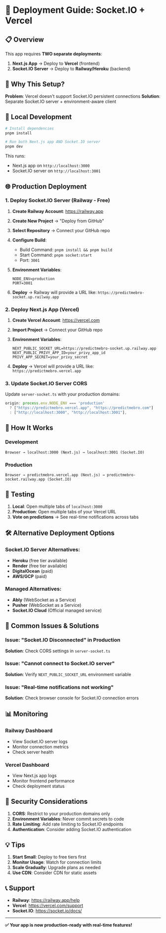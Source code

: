 # 🚀 Deployment Guide: Socket.IO + Vercel

## 📋 Overview

This app requires **TWO separate deployments**:
1. **Next.js App** → Deploy to **Vercel** (frontend)
2. **Socket.IO Server** → Deploy to **Railway/Heroku** (backend)

## 🎯 Why This Setup?

**Problem**: Vercel doesn't support Socket.IO persistent connections
**Solution**: Separate Socket.IO server + environment-aware client

## 🔧 Local Development

```bash
# Install dependencies
pnpm install

# Run both Next.js app AND Socket.IO server
pnpm dev
```

This runs:
- Next.js app on `http://localhost:3000`
- Socket.IO server on `http://localhost:3001`

## 🌐 Production Deployment

### 1. Deploy Socket.IO Server (Railway - Free)

1. **Create Railway Account**: https://railway.app
2. **Create New Project** → "Deploy from GitHub"
3. **Select Repository** → Connect your GitHub repo
4. **Configure Build**:
   - Build Command: `pnpm install && pnpm build`
   - Start Command: `pnpm socket:start`
   - Port: `3001`

5. **Environment Variables**:
   ```env
   NODE_ENV=production
   PORT=3001
   ```

6. **Deploy** → Railway will provide a URL like:
   `https://predictmebro-socket.up.railway.app`

### 2. Deploy Next.js App (Vercel)

1. **Create Vercel Account**: https://vercel.com
2. **Import Project** → Connect your GitHub repo
3. **Environment Variables**:
   ```env
   NEXT_PUBLIC_SOCKET_URL=https://predictmebro-socket.up.railway.app
   NEXT_PUBLIC_PRIVY_APP_ID=your_privy_app_id
   PRIVY_APP_SECRET=your_privy_secret
   ```

4. **Deploy** → Vercel will provide a URL like:
   `https://predictmebro.vercel.app`

### 3. Update Socket.IO Server CORS

Update `server-socket.ts` with your production domains:

```typescript
origin: process.env.NODE_ENV === 'production' 
  ? ["https://predictmebro.vercel.app", "https://predictmebro.com"]
  : ["http://localhost:3000", "http://localhost:3001"],
```

## 🔄 How It Works

### Development
```
Browser → localhost:3000 (Next.js) → localhost:3001 (Socket.IO)
```

### Production
```
Browser → predictmebro.vercel.app (Next.js) → predictmebro-socket.railway.app (Socket.IO)
```

## 📱 Testing

1. **Local**: Open multiple tabs of `localhost:3000`
2. **Production**: Open multiple tabs of your Vercel URL
3. **Vote on predictions** → See real-time notifications across tabs

## 🛠️ Alternative Deployment Options

### Socket.IO Server Alternatives:
- **Heroku** (free tier available)
- **Render** (free tier available)
- **DigitalOcean** (paid)
- **AWS/GCP** (paid)

### Managed Alternatives:
- **Ably** (WebSocket as a Service)
- **Pusher** (WebSocket as a Service)
- **Socket.IO Cloud** (Official managed service)

## 🚨 Common Issues & Solutions

### Issue: "Socket.IO Disconnected" in Production
**Solution**: Check CORS settings in `server-socket.ts`

### Issue: "Cannot connect to Socket.IO server"
**Solution**: Verify `NEXT_PUBLIC_SOCKET_URL` environment variable

### Issue: "Real-time notifications not working"
**Solution**: Check browser console for Socket.IO connection errors

## 📊 Monitoring

### Railway Dashboard
- View Socket.IO server logs
- Monitor connection metrics
- Check server health

### Vercel Dashboard  
- View Next.js app logs
- Monitor frontend performance
- Check deployment status

## 🔐 Security Considerations

1. **CORS**: Restrict to your production domains only
2. **Environment Variables**: Never commit secrets to code
3. **Rate Limiting**: Add rate limiting to Socket.IO endpoints
4. **Authentication**: Consider adding Socket.IO authentication

## 💡 Tips

1. **Start Small**: Deploy to free tiers first
2. **Monitor Usage**: Watch for connection limits
3. **Scale Gradually**: Upgrade plans as needed
4. **Use CDN**: Consider CDN for static assets

## 📞 Support

- **Railway**: https://railway.app/help
- **Vercel**: https://vercel.com/support
- **Socket.IO**: https://socket.io/docs/

---

**✅ Your app is now production-ready with real-time features!** 
